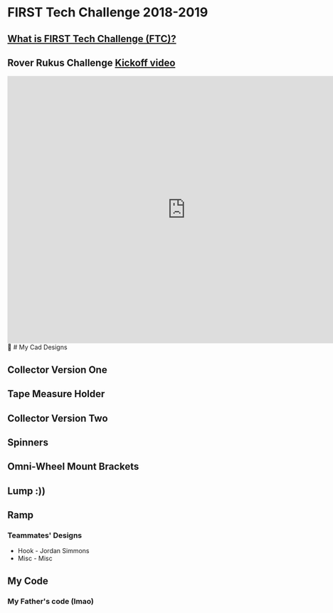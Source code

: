 # FIRST Tech Challenge 2018-2019

## [What is FIRST Tech Challenge (FTC)?](https://www.firstinspires.org/robotics/ftc)

## Rover Rukus Challenge [Kickoff video](https://www.youtube.com/watch?v=rR4gR4l2XA8)


<iframe src="https://calendar.google.com/calendar/embed?height=600&amp;wkst=1&amp;bgcolor=%23FFFFFF&amp;src=adams12.org_ph7uf4cpamdfbeai2psbh8h1a4%40group.calendar.google.com&amp;color=%23528800&amp;ctz=America%2FDenver" style="border-width:0" width="800" height="600" frameborder="0" scrolling="no"></iframe>
# My Cad Designs

## Collector Version One

## Tape Measure Holder

## Collector Version Two

## Spinners

## Omni-Wheel Mount Brackets

## Lump :))

## Ramp


### Teammates' Designs

* Hook - Jordan Simmons
* Misc - Misc

## My Code

### My Father's code (lmao)


